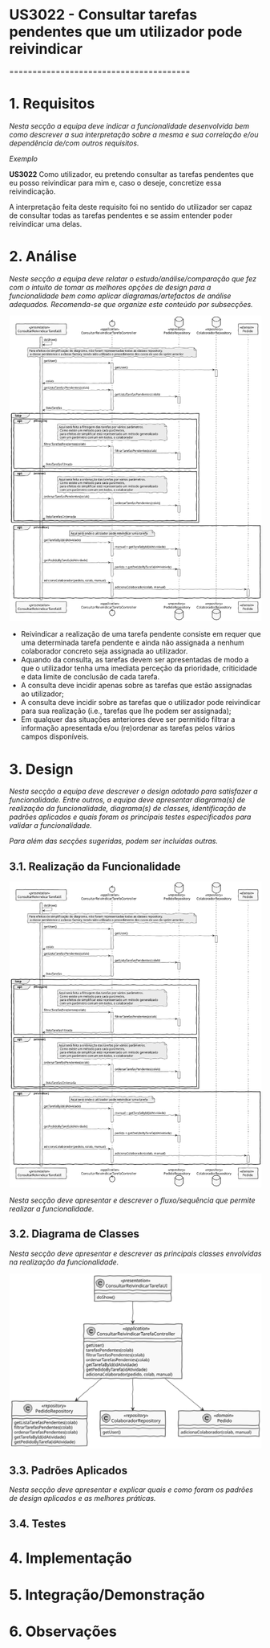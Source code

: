 # US3022 - Consultar tarefas pendentes que um utilizador pode reivindicar
=======================================


# 1. Requisitos

*Nesta secção a equipa deve indicar a funcionalidade desenvolvida bem como descrever a sua interpretação sobre a mesma e sua correlação e/ou dependência de/com outros requisitos.*

*Exemplo*

**US3022** Como utilizador, eu pretendo consultar as tarefas pendentes que eu posso reivindicar para mim e, caso o deseje, concretize essa reivindicação.

A interpretação feita deste requisito foi no sentido do utilizador ser capaz de consultar todas as tarefas pendentes e se assim entender poder reivindicar uma delas.

# 2. Análise

*Neste secção a equipa deve relatar o estudo/análise/comparação que fez com o intuito de tomar as melhores opções de design para a funcionalidade bem como aplicar diagramas/artefactos de análise adequados.*
*Recomenda-se que organize este conteúdo por subsecções.*

![SD3022.svg](SD3022.svg)

* Reivindicar a realização de uma tarefa pendente consiste em requer que uma determinada tarefa pendente e ainda não assignada a nenhum colaborador concreto seja assignada ao utilizador.
* Aquando da consulta, as tarefas devem ser apresentadas de modo a que o utilizador tenha uma imediata perceção da prioridade, criticidade e data limite de conclusão de cada tarefa.
* A consulta deve incidir apenas sobre as tarefas que estão assignadas ao utilizador;
* A consulta deve incidir sobre as tarefas que o utilizador pode reivindicar para sua realização (i.e., tarefas que lhe podem ser assignada);
*  Em qualquer das situações anteriores deve ser permitido filtrar a informação apresentada e/ou (re)ordenar as tarefas pelos vários campos disponíveis.

# 3. Design

*Nesta secção a equipa deve descrever o design adotado para satisfazer a funcionalidade. Entre outros, a equipa deve apresentar diagrama(s) de realização da funcionalidade, diagrama(s) de classes, identificação de padrões aplicados e quais foram os principais testes especificados para validar a funcionalidade.*

*Para além das secções sugeridas, podem ser incluídas outras.*

## 3.1. Realização da Funcionalidade

![SD3022.svg](SD3022.svg)


*Nesta secção deve apresentar e descrever o fluxo/sequência que permite realizar a funcionalidade.*

## 3.2. Diagrama de Classes

*Nesta secção deve apresentar e descrever as principais classes envolvidas na realização da funcionalidade.*

![CD3022.svg](CD3022.svg)


## 3.3. Padrões Aplicados

*Nesta secção deve apresentar e explicar quais e como foram os padrões de design aplicados e as melhores práticas.*


## 3.4. Testes 


# 4. Implementação


# 5. Integração/Demonstração


# 6. Observações





